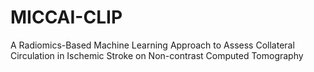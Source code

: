 # MICCAI-CLIP
A Radiomics-Based Machine Learning Approach to Assess Collateral Circulation in Ischemic Stroke on Non-contrast Computed Tomography
